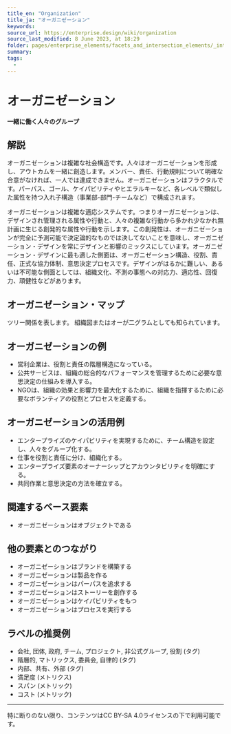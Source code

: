 ```yaml
---
title_en: "Organization"
title_ja: "オーガニゼーション"
keywords: 
source_url: https://enterprise.design/wiki/organization
source_last_modified: 8 June 2023, at 18:29
folder: pages/enterprise_elements/facets_and_intersection_elements/_intersection
summary:
tags: 
  - 
---
```

# オーガニゼーション
**一緒に働く人々のグループ**

## 解説
オーガニゼーションは複雑な社会構造です。人々はオーガニゼーションを形成し、アウトカムを一緒に創造します。メンバー、責任、行動規則について明確な合意がなければ、一人では達成できません。オーガニゼーションはフラクタルです。パーパス、ゴール、ケイパビリティやヒエラルキーなど、各レベルで類似した属性を持つ入れ子構造（事業部-部門-チームなど）で構成されます。

オーガニゼーションは複雑な適応システムです。つまりオーガニゼーションは、デザインされ管理される属性や行動と、人々の複雑な行動から多かれ少なかれ無計画に生じる創発的な属性や行動を示します。この創発性は、オーガニゼーションが完全に予測可能で決定論的なものでは決してないことを意味し、オーガニゼーション・デザインを常にデザインと影響のミックスにしています。オーガニゼーション・デザインに最も適した側面は、オーガニゼーション構造、役割、責任、正式な協力体制、意思決定プロセスです。デザインがはるかに難しい、あるいは不可能な側面としては、組織文化、不測の事態への対応力、適応性、回復力、頑健性などがあります。

## オーガニゼーション・マップ

ツリー関係を表します。 組織図またはオーが二グラムとしても知られています。

## オーガニゼーションの例
- 営利企業は、役割と責任の階層構造になっている。
- 公共サービスは、組織の総合的なパフォーマンスを管理するために必要な意思決定の仕組みを導入する。
- NGOは、組織の効果と影響力を最大化するために、組織を指揮するために必要なボランティアの役割とプロセスを定義する。

## オーガニゼーションの活用例
- エンタープライズのケイパビリティを実現するために、チーム構造を設定し、人々をグループ化する。
- 仕事を役割と責任に分け、組織化する。
- エンタープライズ要素のオーナーシップとアカウンタビリティを明確にする。
- 共同作業と意思決定の方法を確立する。

## 関連するベース要素
- オーガニゼーションはオブジェクトである

## 他の要素とのつながり
- オーガニゼーションはブランドを構築する
- オーガニゼーションは製品を作る
- オーガニゼーションはパーパスを追求する
- オーガニゼーションはストーリーを創作する
- オーガニゼーションはケイパビリティをもつ
- オーガニゼーションはプロセスを実行する

## ラベルの推奨例
- 会社, 団体, 政府, チーム, プロジェクト, 非公式グループ, 役割 (タグ)
- 階層的, マトリックス, 委員会, 自律的 (タグ)
- 内部、共有、外部 (タグ)
- 満足度 (メトリクス)
- スパン (メトリック)
- コスト (メトリック)

---
特に断りのない限り、コンテンツはCC BY-SA 4.0ライセンスの下で利用可能です。
